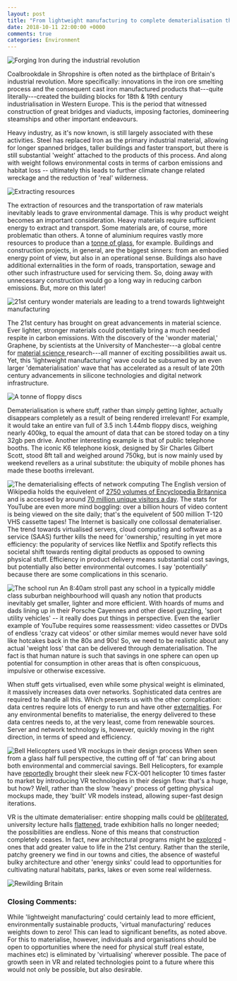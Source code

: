 ```yaml
---
layout: post
title: "From lightweight manufacturing to complete dematerialisation through VR"
date: 2018-10-11 22:00:00 +0000
comments: true
categories: Environment
---
```

![Forging Iron during the industrial revolution](http://industrialrevolution.org.uk/wp-content/uploads/2014/07/iron-steel-industrial-revolution.jpg)

Coalbrookdale in Shropshire is often noted as the birthplace of Britain's industrial revolution. More specifically: innovations in the iron ore smelting process and the consequent cast iron manufactured products that---quite literally---created the building blocks for 18th & 19th century industrialisation in Western Europe. This is the period that witnessed construction of great bridges and viaducts, imposing factories, domineering steamships and other important endeavours. 

Heavy industry, as it's now known, is still largely associated with these activities. Steel has replaced Iron as the primary industrial material, allowing for longer spanned bridges, taller buildings and faster transport, but there is still substantial 'weight' attached to the products of this process. And along with weight follows environmental costs in terms of carbon emissions and habitat loss -- ultimately this leads to further climate change related wreckage and the reduction of 'real' wilderness.

![Extracting resources](https://images.pexels.com/photos/1238864/pexels-photo-1238864.jpeg?dl&fit=crop&crop=entropy&w=1280&h=853)

The extraction of resources and the transportation of raw materials inevitably leads to grave environmental damage. This is why product weight becomes an important consideration. Heavy materials require sufficient energy to extract and transport. Some materials are, of course, more problematic than others. A tonne of aluminium requires vastly more resources to produce than a [tonne of glass](https://static1.squarespace.com/static/5ad70714a9e0287694999f01/t/5b008674aa4a99a865c783ce/1526761081527/emodiedcarbon1.gif), for example. Buildings and construction projects, in general, are the biggest sinners: from an embodied energy point of view, but also in an operational sense. Buildings also have additional externalities in the form of roads, transportation, sewage and other such infrastructure used for servicing them. So, doing away with unnecessary construction would go a long way in reducing carbon emissions. But, more on this later!

![21st century wonder materials are leading to a trend towards lightweight manufacturing](https://www.graphene-info.com/files/graphene/powerbooster-graphene-flexible-touch-panel.jpg)

The 21st century has brought on great advancements in material science. Ever lighter, stronger materials could potentially bring a much needed respite in carbon emissions. With the discovery of the 'wonder material,' Graphene, by scientists at the University of Manchester---a global centre for [material science ](https://www.themanufacturer.com/articles/global-lightweight-manufacturing-hub-forming-greater-manchester/) research---all manner of exciting possibilities await us. Yet, this 'lightweight manufacturing' wave could be subsumed by an even larger 'dematerialisation' wave that has accelerated as a result of late 20th century advancements in silicone technologies and digital network infrastructure.

![A tonne of floppy discs](https://www.technobuffalo.com/wp-content/uploads/2013/12/3.5-Floppy.jpg)

Dematerialisation is where stuff, rather than simply getting lighter, actually disappears completely as a result of being rendered irrelevant! For example, it would take an entire van full of 3.5 inch 1.44mb floppy discs, weighing nearly 400kg, to equal the amount of data that can be stored today on a tiny 32gb pen drive. Another interesting example is that of public telephone booths. The iconic K6 telephone kiosk, designed by Sir Charles Gilbert Scott, stood 8ft tall and weighed around 750kg, but is now mainly used by weekend revellers as a urinal substitute: the ubiquity of mobile phones has made these booths irrelevant. 

![The dematerialising effects of network computing](https://images.pexels.com/photos/159304/network-cable-ethernet-computer-159304.jpeg?auto=compress&cs=tinysrgb&h=350)
The English version of Wikipedia holds the equivelent of [2750 volumes of Encyclopedia Britannica](https://en.m.wikipedia.org/wiki/Wikipedia:Size_in_volumes) and is accessed by around [70 million unique visitors a day](https://tools.wmflabs.org/siteviews/?platform=all-sites&source=unique-devices&range=latest-20&sites=en.wikipedia.org). The stats for YouTube are even more mind boggling: over a billion hours of video content is being viewed on the site daily; that's the equivelent of 500 million T-120 VHS cassette tapes! The Internet is basically one collossal dematerialiser. The trend towards virtualised servers, cloud computing and software as a service (SAAS) further kills the need for 'ownership,' resulting in yet more efficiency: the popularity of services like Netflix and Spotify reflects this societal shift towards renting digital products as opposed to owning physical stuff. Efficiency in product delivery means substantial cost savings, but potentially also better environmental outcomes. I say 'potentially' because there are some complications in this scenario.

![The school run](https://i.dailymail.co.uk/i/pix/2009/09/03/article-1211051-054B8955000005DC-802_468x295.jpg)
An 8:40am stroll past any school in a typically middle class suburban neighbourhood will quash any notion that products inevitably get smaller, lighter and more efficient. With hoards of mums and dads lining up in their Porsche Cayennes and other diesel guzzling, 'sport utility vehicles' -- it really does put things in perspective. Even the earlier example of YouTube requires some reassessment: video cassettes or DVDs of endless 'crazy cat videos' or other similar memes would never have sold like hotcakes back in the 80s and 90s! So, we need to be realistic about any actual 'weight loss' that can be delivered through dematerialisation. The fact is that human nature is such that savings in one sphere can open up potential for consumption in other areas that is often conspicuous, impulsive or otherwise excessive.

When stuff gets virtualised, even while some physical weight is eliminated, it massively increases data over networks. Sophisticated data centres are required to handle all this. Which presents us with the other complication: data centres require lots of energy to run and have other [externalities](https://www.greenhousedata.com/blog/data-center-environmental-impact-goes-beyond-emissions). For any environmental benefits to materialise, the energy delivered to these data centres needs to, at the very least, come from renewable sources. Server and network technology is, however, quickly moving in the right direction, in terms of speed and efficiency.

![Bell Helicopters used VR mockups in their design process](https://d201n44z4ifond.cloudfront.net/wp-content/uploads/sites/6/2018/09/25135016/FCX-001_Concept_Fly_Over_City_Toronto-1024x647.jpg)
When seen from a glass half full perspective, the cutting off of ‘fat' can bring about both environmental and commercial savings. Bell Helicopters, for example have [reportedly](https://blog.vive.com/us/2018/09/26/bell-brings-revolutionary-fcx-001-market-10-times-faster-htc-vive/) brought their sleek new FCX-001 helicopter 10 times faster to market by introducing VR technologies in their design flow: that's a huge, but how? Well, rather than the slow 'heavy' process of getting physical mockups made, they 'built' VR models instead, allowing super-fast design iterations. 

VR is the ultimate dematerialiser: entire shopping malls could be [obliterated](https://nitins.space/virtually-shopping/), university lecture halls [flattened](http://thedaily.case.edu/dental-lectures-virtual-reality-flip-learning-experience/), trade exhibition halls no longer needed; the possibilities are endless. None of this means that construction completely ceases. In fact, new architectural programs might be [explored](https://inhabitat.com/great-green-roof-crowns-the-new-st-elizabeths-east-gateway-pavilion-in-historic-d-c/) - ones that add greater value to life in the 21st century. Rather than the sterile, patchy greenery we find in our towns and cities, the absence of wasteful bulky architecture and other 'energy sinks' could lead to opportunities for cultivating natural habitats, parks, lakes or even some real wilderness. 

![Rewilding Britain](https://www.rewildingbritain.org.uk/assets/components/phpthumbof/cache/PC_pine_marten.5a457561a7f8cc250728088513873b10.jpg)
### Closing Comments:
While 'lightweight manufacturing' could certainly lead to more efficient, environmentally sustainable products, 'virtual manufacturing' reduces weights down to zero! This can lead to significant benefits, as noted above. For this to materialise, however, individuals and organisations should be open to opportunities where the need for physical stuff (real estate, machines etc) is eliminated by 'virtualising' wherever possible. The pace of growth seen in VR and related technologies point to a future where this would not only be possible, but also desirable.